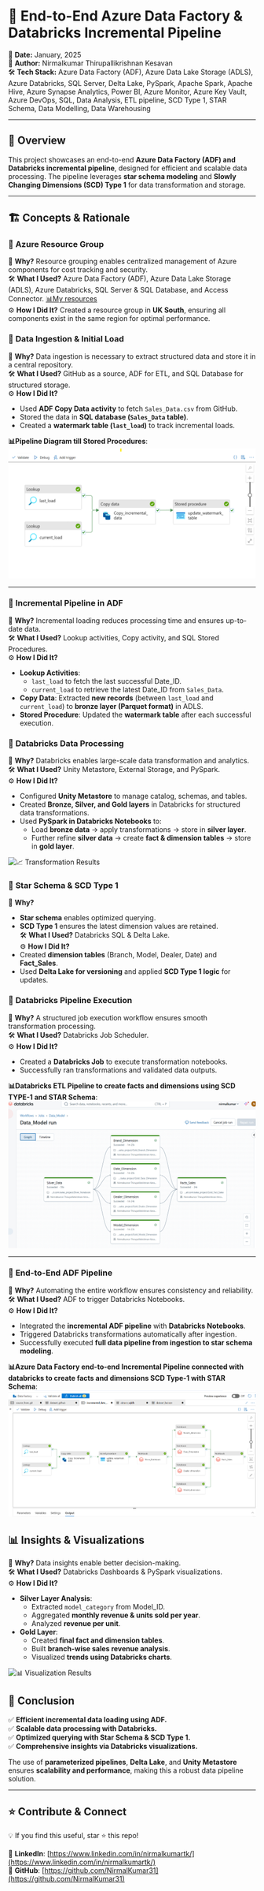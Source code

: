 # 🚀 End-to-End Azure Data Factory & Databricks Incremental Pipeline

📅 **Date:** January, 2025  
👤 **Author:** Nirmalkumar Thirupallikrishnan Kesavan  
🛠️ **Tech Stack:** Azure Data Factory (ADF), Azure Data Lake Storage (ADLS), Azure Databricks, SQL Server, Delta Lake, PySpark, Apache Spark, Apache Hive, Azure Synapse Analytics, Power BI, Azure Monitor, Azure Key Vault, Azure DevOps, SQL, Data Analysis, ETL pipeline, SCD Type 1, STAR Schema, Data Modelling, Data Warehousing  

---

## 📌 Overview
This project showcases an end-to-end **Azure Data Factory (ADF) and Databricks incremental pipeline**, designed for efficient and scalable data processing. The pipeline leverages **star schema modeling** and **Slowly Changing Dimensions (SCD) Type 1** for data transformation and storage.

---

## 🏗️ Concepts & Rationale
### 🔹 **Azure Resource Group**
📌 **Why?** Resource grouping enables centralized management of Azure components for cost tracking and security.  
🛠️ **What I Used?** Azure Data Factory (ADF), Azure Data Lake Storage (ADLS), Azure Databricks, SQL Server & SQL Database, and Access Connector. [📊My resources](https://github.com/NirmalKumar31/E-commerce-sales--Azure-data-pipeline/blob/9f5a7b8b6f58a8881537842e5a523c80525019b9/Visualizations%20and%20project%20resource%20details/Azure%20resource%20group.png)  
⚙️ **How I Did It?** Created a resource group in **UK South**, ensuring all components exist in the same region for optimal performance.

### 🔹 **Data Ingestion & Initial Load**
📌 **Why?** Data ingestion is necessary to extract structured data and store it in a central repository.  
🛠️ **What I Used?** GitHub as a source, ADF for ETL, and SQL Database for structured storage.  
⚙️ **How I Did It?**  
- Used **ADF Copy Data activity** to fetch `Sales_Data.csv` from GitHub.  
- Stored the data in **SQL database (`Sales_Data` table)**.  
- Created a **watermark table (`last_load`)** to track incremental loads.  

**📊Pipeline Diagram till Stored Procedures**:
![Pipeline Diagram till Stored Procedures](https://github.com/NirmalKumar31/E-commerce-sales--Azure-data-pipeline/blob/a90945d1be6bc5ee8d86cca5b767a6268a30d491/Model%20diagram%20and%20outputs/incremental%20load%20pipline(till%20updating%20watermark).png)

---

### 🔹 **Incremental Pipeline in ADF**
📌 **Why?** Incremental loading reduces processing time and ensures up-to-date data.  
🛠️ **What I Used?** Lookup activities, Copy activity, and SQL Stored Procedures.  
⚙️ **How I Did It?**  
- **Lookup Activities**:  
  - `last_load` to fetch the last successful Date_ID.  
  - `current_load` to retrieve the latest Date_ID from `Sales_Data`.  
- **Copy Data**: Extracted **new records** (between `last_load` and `current_load`) to **bronze layer (Parquet format)** in ADLS.  
- **Stored Procedure**: Updated the **watermark table** after each successful execution.  

### 🔹 **Databricks Data Processing**
📌 **Why?** Databricks enables large-scale data transformation and analytics.  
🛠️ **What I Used?** Unity Metastore, External Storage, and PySpark.  
⚙️ **How I Did It?**  
- Configured **Unity Metastore** to manage catalog, schemas, and tables.  
- Created **Bronze, Silver, and Gold layers** in Databricks for structured data transformations.  
- Used **PySpark in Databricks Notebooks** to:  
  - Load **bronze data** → apply transformations → store in **silver layer**.  
  - Further refine **silver data** → create **fact & dimension tables** → store in **gold layer**.  

![📈 Transformation Results](path/to/transformation-results.png)

### 🔹 **Star Schema & SCD Type 1**
📌 **Why?**  
- **Star schema** enables optimized querying.  
- **SCD Type 1** ensures the latest dimension values are retained.  
🛠️ **What I Used?** Databricks SQL & Delta Lake.  
⚙️ **How I Did It?**  
- Created **dimension tables** (Branch, Model, Dealer, Date) and **Fact_Sales**.  
- Used **Delta Lake for versioning** and applied **SCD Type 1 logic** for updates.  

### 🔹 **Databricks Pipeline Execution**
📌 **Why?** A structured job execution workflow ensures smooth transformation processing.  
🛠️ **What I Used?** Databricks Job Scheduler.  
⚙️ **How I Did It?**  
- Created a **Databricks Job** to execute transformation notebooks.  
- Successfully ran transformations and validated data outputs.  

**📊Databricks ETL Pipeline to create facts and dimensions using SCD TYPE-1 and STAR Schema**:
![Databricks ETL Pipeline to create facts and dimensions using SCD TYPE-1 and STAR Schema](https://github.com/NirmalKumar31/E-commerce-sales--Azure-data-pipeline/blob/5cb723871b07968749285f8ea8f7d40a227a1090/Model%20diagram%20and%20outputs/databricks%20pipeline%20model%20and%20execution.png)

---

### 🔹 **End-to-End ADF Pipeline**
📌 **Why?** Automating the entire workflow ensures consistency and reliability.  
🛠️ **What I Used?** ADF to trigger Databricks Notebooks.  
⚙️ **How I Did It?**  
- Integrated the **incremental ADF pipeline** with **Databricks Notebooks**.  
- Triggered Databricks transformations automatically after ingestion.  
- Successfully executed **full data pipeline from ingestion to star schema modeling**.  

**📊Azure Data Factory end-to-end Incremental Pipeline connected with databricks to create facts and dimensions SCD Type-1 with STAR Schema**:
![Azure Data Factory end-to-end Incremental Pipeline connected with databricks to create facts and dimensions SCD Type-1 with STAR Schema](https://github.com/NirmalKumar31/E-commerce-sales--Azure-data-pipeline/blob/5cb723871b07968749285f8ea8f7d40a227a1090/Model%20diagram%20and%20outputs/end-to-end%20pipeline%20(ADF)%20Model.png)

## 📊 Insights & Visualizations
📌 **Why?** Data insights enable better decision-making.  
🛠️ **What I Used?** Databricks Dashboards & PySpark visualizations.  
⚙️ **How I Did It?**  
- **Silver Layer Analysis**:  
  - Extracted `model_category` from Model_ID.  
  - Aggregated **monthly revenue & units sold per year**.  
  - Analyzed **revenue per unit**.  
- **Gold Layer**:  
  - Created **final fact and dimension tables**.  
  - Built **branch-wise sales revenue analysis**.  
  - Visualized **trends using Databricks charts**.  

![📊 Visualization Results](https://github.com/NirmalKumar31/E-commerce-sales--Azure-data-pipeline/tree/5cb723871b07968749285f8ea8f7d40a227a1090/Visualizations%20and%20project%20resource%20details)

## 🎯 Conclusion
✅ **Efficient incremental data loading using ADF.**  
✅ **Scalable data processing with Databricks.**  
✅ **Optimized querying with Star Schema & SCD Type 1.**  
✅ **Comprehensive insights via Databricks visualizations.**  

The use of **parameterized pipelines**, **Delta Lake**, and **Unity Metastore** ensures **scalability and performance**, making this a robust data pipeline solution.  

---

## ⭐ Contribute & Connect
💡 If you find this useful, star ⭐ this repo!  

🔗 **LinkedIn**: [https://www.linkedin.com/in/nirmalkumartk/](https://www.linkedin.com/in/nirmalkumartk/)  
🔗 **GitHub**: [https://github.com/NirmalKumar31](https://github.com/NirmalKumar31)  


